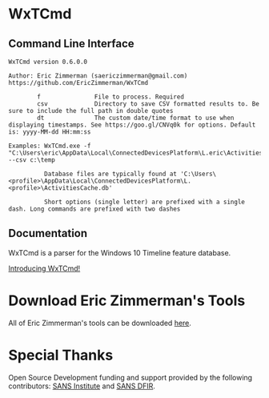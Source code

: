 # WxTCmd

## Command Line Interface

    WxTCmd version 0.6.0.0
    
    Author: Eric Zimmerman (saericzimmerman@gmail.com)
    https://github.com/EricZimmerman/WxTCmd
    
            f               File to process. Required
            csv             Directory to save CSV formatted results to. Be sure to include the full path in double quotes
            dt              The custom date/time format to use when displaying timestamps. See https://goo.gl/CNVq0k for options. Default is: yyyy-MM-dd HH:mm:ss
    
    Examples: WxTCmd.exe -f "C:\Users\eric\AppData\Local\ConnectedDevicesPlatform\L.eric\ActivitiesCache.db" --csv c:\temp
    
              Database files are typically found at 'C:\Users\<profile>\AppData\Local\ConnectedDevicesPlatform\L.<profile>\ActivitiesCache.db'
    
              Short options (single letter) are prefixed with a single dash. Long commands are prefixed with two dashes    

## Documentation

WxTCmd is a parser for the Windows 10 Timeline feature database.

[Introducing WxTCmd!](https://binaryforay.blogspot.com/2018/05/introducing-wxtcmd.html)

# Download Eric Zimmerman's Tools

All of Eric Zimmerman's tools can be downloaded [here](https://ericzimmerman.github.io/#!index.md). 

# Special Thanks

Open Source Development funding and support provided by the following contributors: [SANS Institute](http://sans.org/) and [SANS DFIR](http://dfir.sans.org/).
